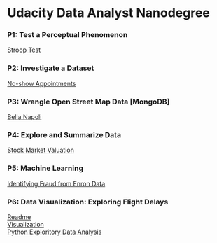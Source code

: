 # Udacity Data Analyst Nanodegree

### P1: Test a Perceptual Phenomenon
[Stroop Test](https://shawnemhe.github.io/udacity-data-analyst/p1/Test_a_Perceptual_Phenomenon.html)

### P2: Investigate a Dataset
[No-show Appointments](https://shawnemhe.github.io/udacity-data-analyst//p2/Investigate_a_Dataset.html)

### P3: Wrangle Open Street Map Data [MongoDB]
[Bella Napoli](https://shawnemhe.github.io/udacity-data-analyst/p3/bella_napoli.html)

### P4: Explore and Summarize Data
[Stock Market Valuation](https://shawnemhe.github.io/udacity-data-analyst/p4/StockMarketValuation.html)

### P5: Machine Learning
[Identifying Fraud from Enron Data](
https://shawnemhe.github.io/udacity-data-analyst/p5/Identifying_Fraud_from_Enron_Data.html)

### P6: Data Visualization: Exploring Flight Delays
[Readme](https://shawnemhe.github.io/udacity-data-analyst/p6/project_readme.html)<br>
[Visualization](https://shawnemhe.github.io/udacity-data-analyst/p6)<br>
[Python Exploritory Data Analysis](
https://shawnemhe.github.io/udacity-data-analyst/p6/python_eda/python_eda.html)
